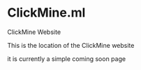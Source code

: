 ClickMine.ml
============

ClickMine Website

This is the location of the ClickMine website

it is currently a simple coming soon page
